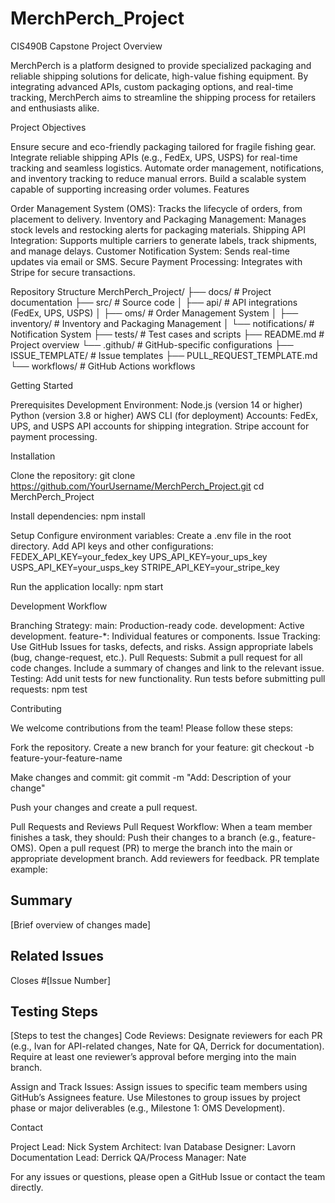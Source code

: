 # MerchPerch_Project
CIS490B Capstone Project
Overview

MerchPerch is a platform designed to provide specialized packaging and reliable shipping solutions for delicate, high-value fishing equipment. By integrating advanced APIs, custom packaging options, and real-time tracking, MerchPerch aims to streamline the shipping process for retailers and enthusiasts alike.

Project Objectives

Ensure secure and eco-friendly packaging tailored for fragile fishing gear.
Integrate reliable shipping APIs (e.g., FedEx, UPS, USPS) for real-time tracking and seamless logistics.
Automate order management, notifications, and inventory tracking to reduce manual errors.
Build a scalable system capable of supporting increasing order volumes.
Features

Order Management System (OMS): Tracks the lifecycle of orders, from placement to delivery.
Inventory and Packaging Management: Manages stock levels and restocking alerts for packaging materials.
Shipping API Integration: Supports multiple carriers to generate labels, track shipments, and manage delays.
Customer Notification System: Sends real-time updates via email or SMS.
Secure Payment Processing: Integrates with Stripe for secure transactions.

Repository Structure 
MerchPerch_Project/
├── docs/               # Project documentation
├── src/                # Source code
│   ├── api/            # API integrations (FedEx, UPS, USPS)
│   ├── oms/            # Order Management System
│   ├── inventory/      # Inventory and Packaging Management
│   └── notifications/  # Notification System
├── tests/              # Test cases and scripts
├── README.md           # Project overview
└── .github/            # GitHub-specific configurations
    ├── ISSUE_TEMPLATE/ # Issue templates
    ├── PULL_REQUEST_TEMPLATE.md
    └── workflows/      # GitHub Actions workflows

Getting Started

Prerequisites
Development Environment:
Node.js (version 14 or higher)
Python (version 3.8 or higher)
AWS CLI (for deployment)
Accounts:
FedEx, UPS, and USPS API accounts for shipping integration.
Stripe account for payment processing.

Installation

Clone the repository: git clone https://github.com/YourUsername/MerchPerch_Project.git
cd MerchPerch_Project

Install dependencies: npm install

Setup
Configure environment variables:
Create a .env file in the root directory.
Add API keys and other configurations: FEDEX_API_KEY=your_fedex_key
UPS_API_KEY=your_ups_key
USPS_API_KEY=your_usps_key
STRIPE_API_KEY=your_stripe_key

Run the application locally: npm start

Development Workflow

Branching Strategy:
main: Production-ready code.
development: Active development.
feature-*: Individual features or components.
Issue Tracking:
Use GitHub Issues for tasks, defects, and risks.
Assign appropriate labels (bug, change-request, etc.).
Pull Requests:
Submit a pull request for all code changes.
Include a summary of changes and link to the relevant issue.
Testing:
Add unit tests for new functionality.
Run tests before submitting pull requests: npm test

Contributing

We welcome contributions from the team! Please follow these steps:

Fork the repository.
Create a new branch for your feature: git checkout -b feature-your-feature-name

Make changes and commit: git commit -m "Add: Description of your change"

Push your changes and create a pull request.

 Pull Requests and Reviews
Pull Request Workflow:
When a team member finishes a task, they should:
Push their changes to a branch (e.g., feature-OMS).
Open a pull request (PR) to merge the branch into the main or appropriate development branch.
Add reviewers for feedback.
PR template example:
## Summary
[Brief overview of changes made]
## Related Issues
Closes #[Issue Number]
## Testing Steps
[Steps to test the changes]
Code Reviews:
Designate reviewers for each PR (e.g., Ivan for API-related changes, Nate for QA, Derrick for documentation).
Require at least one reviewer’s approval before merging into the main branch.

Assign and Track Issues:
Assign issues to specific team members using GitHub’s Assignees feature.
Use Milestones to group issues by project phase or major deliverables (e.g., Milestone 1: OMS Development).



Contact

Project Lead: Nick
System Architect: Ivan
Database Designer: Lavorn
Documentation Lead: Derrick
QA/Process Manager: Nate

For any issues or questions, please open a GitHub Issue or contact the team directly.
